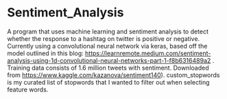 # Sentiment_Analysis
A program that uses machine learning and sentiment analysis to detect whether the response to a hashtag on twitter is positive or negative. Currently using a convolutional neural network via keras, based off the model outlined in this blog: https://learnremote.medium.com/sentiment-analysis-using-1d-convolutional-neural-networks-part-1-f8b6316489a2 . Training data consists of 1.6 million tweets with sentiment. Downloaded from https://www.kaggle.com/kazanova/sentiment140). custom_stopwords is my curated list of stopwords that I wanted to filter out when selecting feature words.
